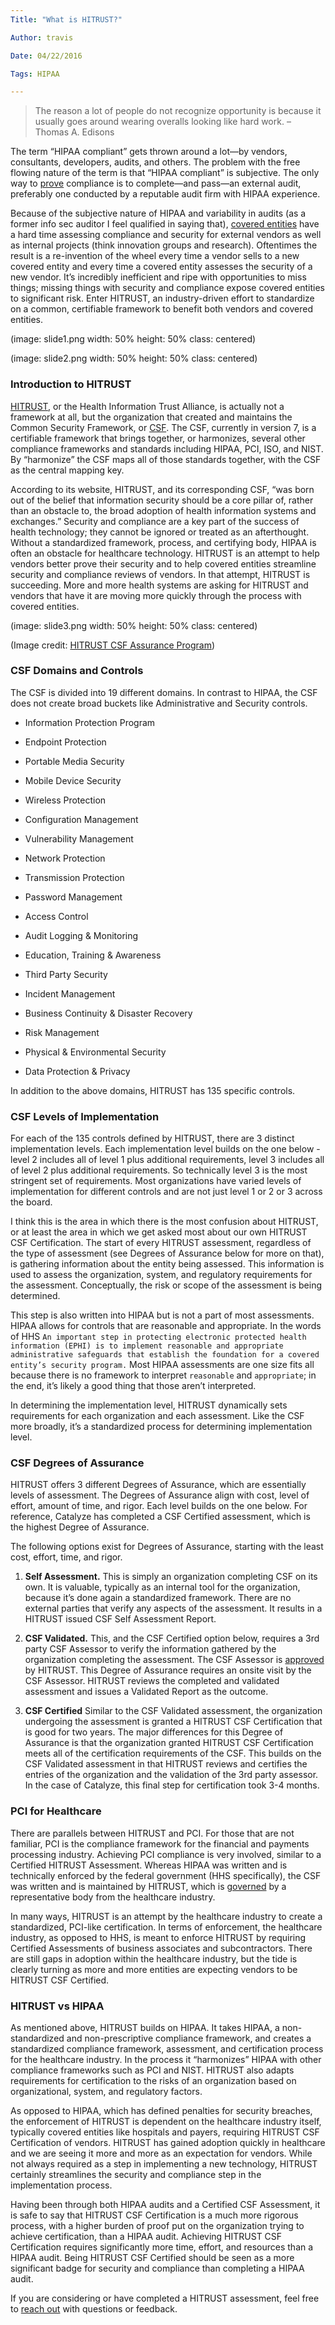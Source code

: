 ```yaml
---
Title: "What is HITRUST?"

Author: travis

Date: 04/22/2016

Tags: HIPAA

---
```

> The reason a lot of people do not recognize opportunity is because it usually goes around wearing overalls looking like hard work. – Thomas A. Edisons



The term “HIPAA compliant” gets thrown around a lot—by vendors, consultants, developers, audits, and others. The problem with the free flowing nature of the term is that “HIPAA compliant” is subjective. The only way to [prove][1] compliance is to complete—and pass—an external audit, preferably one conducted by a reputable audit firm with HIPAA experience.



Because of the subjective nature of HIPAA and variability in audits (as a former info sec auditor I feel qualified in saying that), [covered entities][2] have a hard time assessing compliance and security for external vendors as well as internal projects (think innovation groups and research). Oftentimes the result is a re-invention of the wheel every time a vendor sells to a new covered entity and every time a covered entity assesses the security of a new vendor. It’s incredibly inefficient and ripe with opportunities to miss things; missing things with security and compliance expose covered entities to significant risk. Enter HITRUST, an industry-driven effort to standardize on a common, certifiable framework to benefit both vendors and covered entities.



(image: slide1.png width: 50% height: 50% class: centered)



(image: slide2.png  width: 50% height: 50% class: centered)



### Introduction to HITRUST



[HITRUST][3], or the Health Information Trust Alliance, is actually not a framework at all, but the organization that created and maintains the Common Security Framework, or [CSF][4]. The CSF, currently in version 7, is a certifiable framework that brings together, or harmonizes, several other compliance frameworks and standards including HIPAA, PCI, ISO, and NIST. By “harmonize” the CSF maps all of those standards together, with the CSF as the central mapping key.



According to its website, HITRUST, and its corresponding CSF, “was born out of the belief that information security should be a core pillar of, rather than an obstacle to, the broad adoption of health information systems and exchanges.” Security and compliance are a key part of the success of health technology; they cannot be ignored or treated as an afterthought. Without a standardized framework, process, and certifying body, HIPAA is often an obstacle for healthcare technology. HITRUST is an attempt to help vendors better prove their security and to help covered entities streamline security and compliance reviews of vendors. In that attempt, HITRUST is succeeding. More and more health systems are asking for HITRUST and vendors that have it are moving more quickly through the process with covered entities.



(image: slide3.png width: 50% height: 50% class: centered)



(Image credit: [HITRUST CSF Assurance Program][8])



### CSF Domains and Controls



The CSF is divided into 19 different domains. In contrast to HIPAA, the CSF does not create broad buckets like Administrative and Security controls.



* Information Protection Program

* Endpoint Protection

* Portable Media Security

* Mobile Device Security

* Wireless Protection

* Configuration Management

* Vulnerability Management

* Network Protection

* Transmission Protection

* Password Management

* Access Control

* Audit Logging & Monitoring

* Education, Training & Awareness

* Third Party Security

* Incident Management

* Business Continuity & Disaster Recovery

* Risk Management

* Physical & Environmental Security

* Data Protection & Privacy



In addition to the above domains, HITRUST has 135 specific controls.



### CSF Levels of Implementation



For each of the 135 controls defined by HITRUST, there are 3 distinct implementation levels. Each implementation level builds on the one below - level 2 includes all of level 1 plus additional requirements, level 3 includes all of level 2 plus additional requirements. So technically level 3 is the most stringent set of requirements. Most organizations have varied levels of implementation for different controls and are not just level 1 or 2 or 3 across the board.



I think this is the area in which there is the most confusion about HITRUST, or at least the area in which we get asked most about our own HITRUST CSF Certification. The start of every HITRUST assessment, regardless of the type of assessment (see Degrees of Assurance below for more on that), is gathering information about the entity being assessed. This information is used to assess the organization, system, and regulatory requirements for the assessment. Conceptually, the risk or scope of the assessment is being determined.



This step is also written into HIPAA but is not a part of most assessments. HIPAA allows for controls that are reasonable and appropriate. In the words of HHS `An important step in protecting electronic protected health information (EPHI) is to implement reasonable and appropriate administrative safeguards that establish the foundation for a covered entity’s security program.` Most HIPAA assessments are one size fits all because there is no framework to interpret `reasonable` and `appropriate`; in the end, it’s likely a good thing that those aren’t interpreted.



In determining the implementation level, HITRUST dynamically sets requirements for each organization and each assessment. Like the CSF more broadly, it’s a standardized process for determining implementation level.



### CSF Degrees of Assurance



HITRUST offers 3 different Degrees of Assurance, which are essentially levels of assessment. The Degrees of Assurance align with cost, level of effort, amount of time, and rigor. Each level builds on the one below. For reference, Catalyze has completed a CSF Certified assessment, which is the highest Degree of Assurance.



The following options exist for Degrees of Assurance, starting with the least cost, effort, time, and rigor.



1. **Self Assessment.** This is simply an organization completing CSF on its own. It is valuable, typically as an internal tool for the organization, because it’s done again a standardized framework. There are no external parties that verify any aspects of the assessment. It results in a HITRUST issued CSF Self Assessment Report.



2. **CSF Validated.** This, and the CSF Certified option below, requires a 3rd party CSF Assessor to verify the information gathered by the organization completing the assessment. The CSF Assessor is [approved][5] by HITRUST. This Degree of Assurance requires an onsite visit by the CSF Assessor. HITRUST reviews the completed and validated assessment and issues a Validated Report as the outcome.



3. **CSF Certified** Similar to the CSF Validated assessment, the organization undergoing the assessment is granted a HITRUST CSF Certification that is good for two years. The major differences for this Degree of Assurance is that the organization granted HITRUST CSF Certification meets all of the certification requirements of the CSF. This builds on the CSF Validated assessment in that HITRUST reviews and certifies the entries of the organization and the validation of the 3rd party assessor. In the case of Catalyze, this final step for certification took 3-4 months.



### PCI for Healthcare



There are parallels between HITRUST and PCI. For those that are not familiar, PCI is the compliance framework for the financial and payments processing industry. Achieving PCI compliance is very involved, similar to a Certified HITRUST Assessment. Whereas HIPAA was written and is technically enforced by the federal government (HHS specifically), the CSF was written and is maintained by HITRUST, which is [governed][6] by a representative body from the healthcare industry.



In many ways, HITRUST is an attempt by the healthcare industry to create a standardized, PCI-like certification. In terms of enforcement, the healthcare industry, as opposed to HHS, is meant to enforce HITRUST by requiring Certified Assessments of business associates and subcontractors. There are still gaps in adoption within the healthcare industry, but the tide is clearly turning as more and more entities are expecting vendors to be HITRUST CSF Certified.



### HITRUST vs HIPAA



As mentioned above, HITRUST builds on HIPAA. It takes HIPAA, a non-standardized and non-prescriptive compliance framework, and creates a standardized compliance framework, assessment, and certification process for the healthcare industry. In the process it “harmonizes” HIPAA with other compliance frameworks such as PCI and NIST. HITRUST also adapts requirements for certification to the risks of an organization based on organizational, system, and regulatory factors.



As opposed to HIPAA, which has defined penalties for security breaches, the enforcement of HITRUST is dependent on the healthcare industry itself, typically covered entities like hospitals and payers, requiring HITRUST CSF Certification of vendors. HITRUST has gained adoption quickly in healthcare and we are seeing it more and more as an expectation for vendors. While not always required as a step in implementing a new technology, HITRUST certainly streamlines the security and compliance step in the implementation process.



Having been through both HIPAA audits and a Certified CSF Assessment, it is safe to say that HITRUST CSF Certification is a much more rigorous process, with a higher burden of proof put on the organization trying to achieve certification, than a HIPAA audit. Achieving HITRUST CSF Certification requires significantly more time, effort, and resources than a HIPAA audit. Being HITRUST CSF Certified should be seen as a more significant badge for security and compliance than completing a HIPAA audit.



If you are considering or have completed a HITRUST assessment, feel free to [reach out][7] with questions or feedback.



[1]:	https://catalyze.io/learn/proving-hipaa-compliance

[2]:	https://catalyze.io/learn/the-hipaa-privacy-rule

[3]:	https://hitrustalliance.net/about-us/

[4]:	https://hitrustalliance.net/hitrust-csf/

[5]:	https://hitrustalliance.net/csf-assessors/

[6]:	https://hitrustalliance.net/about-us/board-directors/

[7]:	mailto:hipaa@catalyze.io

[8]:	https://hitrustalliance.net/content/uploads/2014/04/BA-1-Understand-the-CSF-and-CSF-Assurance-Program.pdf